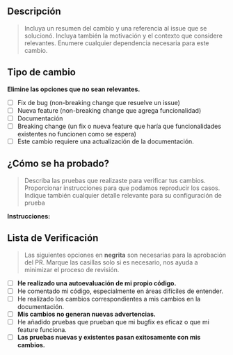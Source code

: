 ## Descripción

> Incluya un resumen del cambio y una referencia al issue que se solucionó. Incluya también la motivación y el contexto que considere relevantes. Enumere cualquier dependencia necesaria para este cambio.

<!-- Plantilla de ejemplo:

**Este PR provee:**
-   Implementación de tests unitarios para...
-   Implementación de pipeline custom para la detección de...
-   ...
-->

<!-- si se resuelve un bug:
Fixes #<número_de_issue>
-->

<!-- si se resuelve una feature
Closes #<número_de_issue>
-->

<!-- Ejemplos:
Fixes: #420
Closes: #420
-->

## Tipo de cambio

**Elimine las opciones que no sean relevantes.**

<!-- Edite a continuación -->

- [ ] Fix de bug (non-breaking change que resuelve un issue)
- [ ] Nueva feature (non-breaking change que agrega funcionalidad)
- [ ] Documentación
- [ ] Breaking change (un fix o nueva feature que haría que funcionalidades existentes no funcionen como se espera)
- [ ] Este cambio requiere una actualización de la documentación.

## ¿Cómo se ha probado?

> Describa las pruebas que realizaste para verificar tus cambios. Proporcionar instrucciones para que podamos reproducir los casos. Indique también cualquier detalle relevante para su configuración de prueba

**Instrucciones:**

<!-- Proporcione instrucciones, a continuación un ejemplo

**1.** Setear los siguientes parámetros en `train_config.json`: ...
**2.** Ejecutar el comando `command param1 param2 param3`
**3.** Verificar que los archivos existan en...

**Expected result:** la operación se muestra completada en el log `debug.log`.

-->

## Lista de Verificación

> Las siguientes opciones en **negrita** son necesarias para la aprobación del PR. Marque las casillas solo si es necesario, nos ayuda a minimizar el proceso de revisión.

<!-- Editar a continuación -->

- [ ] **He realizado una autoevaluación de mi propio código.**
- [ ] He comentado mi código, especialmente en áreas difíciles de entender.
- [ ] He realizado los cambios correspondientes a mis cambios en la documentación.
- [ ] **Mis cambios no generan nuevas advertencias.**
- [ ] He añadido pruebas que prueban que mi bugfix es eficaz o que mi feature funciona.
- [ ] **Las pruebas nuevas y existentes pasan exitosamente con mis cambios.**

